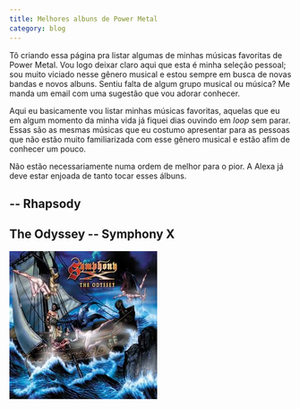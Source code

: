 ```yaml
---
title: Melhores albuns de Power Metal
category: blog
---
```


Tô criando essa página pra listar algumas de minhas músicas favoritas de Power Metal. Vou logo deixar claro aqui que esta é minha seleção pessoal; sou muito viciado nesse gênero musical e estou sempre em busca de novas bandas e novos albuns. Sentiu falta de algum grupo musical ou música? Me manda um email com uma sugestão que vou adorar conhecer.

Aqui eu basicamente vou listar minhas músicas favoritas, aquelas que eu em algum momento da minha vida já fiquei dias ouvindo em *loop* sem parar. Essas são as mesmas músicas que eu costumo apresentar para as pessoas que não estão muito familiarizada com esse gênero musical e estão afim de conhecer um pouco.

Não estão necessariamente numa ordem de melhor para o pior. A Alexa já deve estar enjoada de tanto tocar esses álbuns.

##  -- Rhapsody

## The Odyssey -- Symphony X

![The Odyssey capa do album](/assets/musica/odyssey.jpg)
